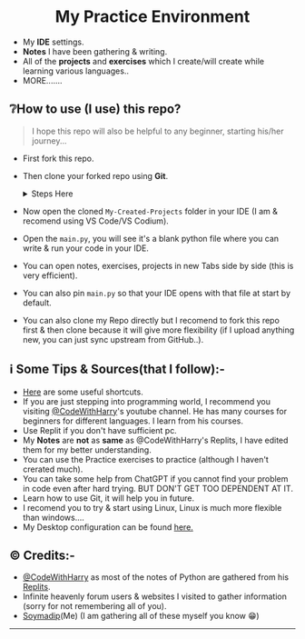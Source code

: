 <h1 align="center"> 
  My Practice Environment 
</h1>

- My __IDE__ settings.
- __Notes__ I have been gathering & writing.
- All of the __projects__ and __exercises__ which I create/will create while learning various languages..
- MORE.......


## ❔How to use (I use) this repo?
>I hope this repo will also be helpful to any beginner, starting his/her journey...
- First fork this repo.
- Then clone your forked repo using **Git**.
  <details>
    <summary>Steps Here</summary>
     For Linux (Debian & derivatives):-
      
      ```
      sudo apt install git
      git clone https://github.com/<your_username>/My-Practice-Environment.git
      ```
     For Windows (altough I recommend to try using Linux):-
      - First install git from [here][1]
      - Then clone:-
        
      ```
      git clone https://github.com/<your_username>/My-Practice-Environment.git
      ```
  </details>

- Now open the cloned `My-Created-Projects` folder in your IDE (I am & recomend using VS Code/VS Codium).
- Open the `main.py`, you will see it's a blank python file where you can write & run your code in your IDE.
- You can open notes, exercises, projects in new Tabs side by side (this is very efficient).
- You can also pin `main.py` so that your IDE opens with that file at start by default.
- You can also clone my Repo directly but I recomend to fork this repo first & then clone because it will give more flexibility (if I upload anything new, you can just sync upstream from GitHub..).


## ℹ️ Some Tips & Sources(that I follow):-

- [Here][2] are some useful shortcuts.
- If you are just stepping into programming world, I recommend you visiting [@CodeWithHarry][y]'s youtube channel. He has many courses for beginners for different languages. I learn from his courses.
- Use Replit if you don't have sufficient pc.
- My **Notes** are **not** as **same** as @CodeWithHarry's Replits, I have edited them for my better understanding.
- You can use the Practice exercises to practice (although I haven't crerated much).
- You can take some help from ChatGPT if you cannot find your problem in code even after hard trying. BUT DON'T GET TOO DEPENDENT AT IT.
- Learn how to use Git, it will help you in future.
- I recomend you to try & start using Linux, Linux is much more flexible than windows....
- My Desktop configuration can be found [here.]()


## ©️ Credits:-

- [@CodeWithHarry][y] as most of the notes of Python are gathered from his [Replits][rp].
- Infinite heavenly forum users & websites I visited to gather information (sorry for not remembering all of you).
- [Soymadip][m](Me) (I am gathering all of these myself you know 😁)


---
[1]: https://git-scm.com/download/win
[2]: ./Useful-Shortcuts.md
[y]: https://www.youtube.com/@CodeWithHarry
[rp]: https://replit.com/@codewithharry
[m]: https://github.com/soymadip